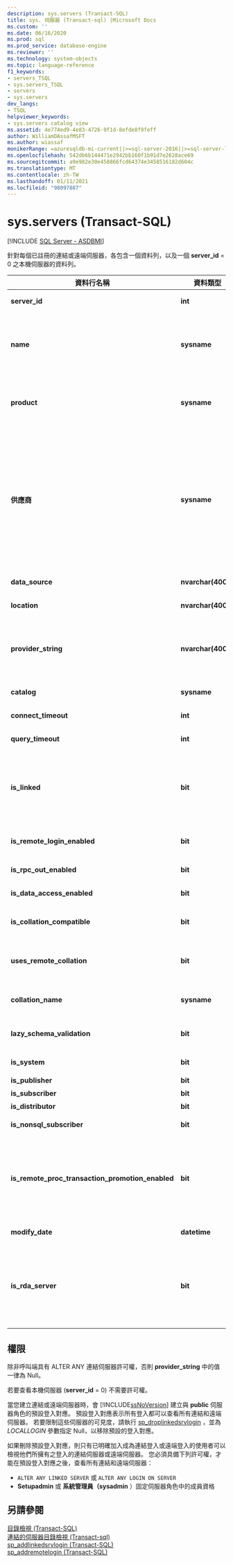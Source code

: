 ```yaml
---
description: sys.servers (Transact-SQL)
title: sys. 伺服器 (Transact-sql) |Microsoft Docs
ms.custom: ''
ms.date: 06/16/2020
ms.prod: sql
ms.prod_service: database-engine
ms.reviewer: ''
ms.technology: system-objects
ms.topic: language-reference
f1_keywords:
- servers_TSQL
- sys.servers_TSQL
- servers
- sys.servers
dev_langs:
- TSQL
helpviewer_keywords:
- sys.servers catalog view
ms.assetid: 4e774ed9-4e83-4726-9f1d-8efde8f9feff
author: WilliamDAssafMSFT
ms.author: wiassaf
monikerRange: =azuresqldb-mi-current||>=sql-server-2016||>=sql-server-linux-2017
ms.openlocfilehash: 542db6b144471e2942bb160f1b91d7e2628ace69
ms.sourcegitcommit: a9e982e30e458866fcd64374e3458516182d604c
ms.translationtype: MT
ms.contentlocale: zh-TW
ms.lasthandoff: 01/11/2021
ms.locfileid: "98097887"
---
```

# <a name="sysservers-transact-sql"></a>sys.servers (Transact-SQL)
[!INCLUDE [SQL Server - ASDBMI](../../includes/applies-to-version/sql-asdbmi.md)]

  針對每個已註冊的連結或遠端伺服器，各包含一個資料列，以及一個 **server_id** = 0 之本機伺服器的資料列。  

|資料行名稱|資料類型|描述|  
|-----------------|---------------|-----------------|  
|**server_id**|**int**|連結伺服器的本機識別碼。|  
|**name**|**sysname**|當 **server_id** = 0 時，傳回的值就是伺服器名稱。<br /><br /> 當 **server_id** > 0 時，傳回的值就是連結伺服器的本機名稱。|  
|**product**|**sysname**|連結伺服器的產品名稱。 "SQL Server" 的值表示另一個實例 [!INCLUDE[ssNoVersion](../../includes/ssnoversion-md.md)] 。|  
|**供應商**|**sysname**|連接連結伺服器所用的 OLE DB 提供者名稱。<br /><br />從開始 [!INCLUDE[sql-server-2019](../../includes/sssqlv15-md.md)] ，"SQLNCLI" 值會對應至預設的 [MICROSOFT OLE DB DRIVER FOR SQL SERVER (msoledbsql.h) ](../../connect/oledb/oledb-driver-for-sql-server.md) 。 在較早的版本中，"SQLNCLI" 值會對應至 [SQL Server Native Client OLE DB 提供者 (SQLNCLI11) ](../../relational-databases/native-client/sql-server-native-client.md)。|  
|**data_source**|**nvarchar(4000)**|OLE DB 資料來源連接屬性。|  
|**location**|**nvarchar(4000)**|OLE DB 位置連接屬性。 如果沒有，則為 NULL。|  
|**provider_string**|**nvarchar(4000)**|OLE DB 提供者字串連接屬性。<br /><br /> 除非呼叫端具有許可權，否則為 Null `ALTER ANY LINKED SERVER` 。|  
|**catalog**|**sysname**|OLE DB 目錄連接屬性。 如果沒有，則為 NULL。|  
|**connect_timeout**|**int**|連接逾時 (以秒為單位)，如果沒有，則為 0。|  
|**query_timeout**|**int**|查詢逾時 (以秒為單位)，如果沒有，則為 0。|  
|**is_linked**|**bit**|0 = 是使用 **sp_addserver**（具有不同的 RPC 和分散式交易行為）所新增的舊樣式伺服器。<br /><br /> 1 = 標準連結伺服器。|  
|**is_remote_login_enabled**|**bit**|已設定 RPC 選項，目的是啟用這部伺服器的內送遠端登入。|  
|**is_rpc_out_enabled**|**bit**|已啟用外寄 (從這部伺服器) RPC。|  
|**is_data_access_enabled**|**bit**|已啟用伺服器來進行分散式查詢。|  
|**is_collation_compatible**|**bit**|如果沒有其他定序資訊可用的話，便假設遠端資料的定序與本機資料相容。|  
|**uses_remote_collation**|**bit**|如果是 1，請使用遠端伺服器所報告的定序；否則，就使用下一個資料行所指定的定序。|  
|**collation_name**|**sysname**|所要使用的定序名稱，如果只使用本機，則為 NULL。|  
|**lazy_schema_validation**|**bit**|如果是 1，則查詢啟動時，不會檢查結構描述驗證。|  
|**is_system**|**bit**|這部伺服器只能被內部系統存取。|  
|**is_publisher**|**bit**|伺服器是複寫發行者。|  
|**is_subscriber**|**bit**|伺服器是複寫訂閱者。|  
|**is_distributor**|**bit**|伺服器是複寫散發者。|  
|**is_nonsql_subscriber**|**bit**|伺服器是非 SQL Server 複寫訂閱者。|  
|**is_remote_proc_transaction_promotion_enabled**|**bit**|如果是 1，呼叫遠端預存程序就會啟動分散式交易，而且會利用 MS DTC 來編列這項交易。 如需詳細資訊，請參閱 [sp_serveroption &#40;Transact-SQL&#41;](../../relational-databases/system-stored-procedures/sp-serveroption-transact-sql.md)的資料。|  
|**modify_date**|**datetime**|上次變更伺服器資訊的日期。|  
|**is_rda_server**|**bit**|**適用于：** 從開始 [!INCLUDE[ssSQL15](../../includes/sssql15-md.md)] 。<br /><br />伺服器是遠端資料封存功能，可 (已啟用延展功能的) 。 如需詳細資訊，請參閱在 [伺服器上啟用 Stretch Database](../../sql-server/stretch-database/enable-stretch-database-for-a-database.md#EnableTSQLServer)。|
  
## <a name="permissions"></a>權限  
 除非呼叫端具有 ALTER ANY 連結伺服器許可權，否則 **provider_string** 中的值一律為 Null。  
  
 若要查看本機伺服器 (**server_id** = 0) 不需要許可權。  
  
 當您建立連結或遠端伺服器時，會 [!INCLUDE[ssNoVersion](../../includes/ssnoversion-md.md)] 建立與 **public** 伺服器角色的預設登入對應。 預設登入對應表示所有登入都可以查看所有連結和遠端伺服器。 若要限制這些伺服器的可見度，請執行 [sp_droplinkedsrvlogin](../../relational-databases/system-stored-procedures/sp-droplinkedsrvlogin-transact-sql.md) ，並為 *LOCALLOGIN* 參數指定 Null，以移除預設的登入對應。  
  
 如果刪除預設登入對應，則只有已明確加入成為連結登入或遠端登入的使用者可以檢視他們所擁有之登入的連結伺服器或遠端伺服器。  您必須具備下列許可權，才能在預設登入對應之後，查看所有連結和遠端伺服器：  
  
- `ALTER ANY LINKED SERVER` 或 `ALTER ANY LOGIN ON SERVER`  
- **Setupadmin** 或 **系統管理員（sysadmin** ）固定伺服器角色中的成員資格  
  
## <a name="see-also"></a>另請參閱  
 [目錄檢視 &#40;Transact-SQL&#41;](../../relational-databases/system-catalog-views/catalog-views-transact-sql.md)   
 [連結的伺服器目錄檢視 &#40;Transact-sql&#41;](../../relational-databases/system-catalog-views/linked-servers-catalog-views-transact-sql.md)   
 [sp_addlinkedsrvlogin &#40;Transact-SQL&#41;](../../relational-databases/system-stored-procedures/sp-addlinkedsrvlogin-transact-sql.md)   
 [sp_addremotelogin &#40;Transact-SQL&#41;](../../relational-databases/system-stored-procedures/sp-addremotelogin-transact-sql.md)  
  
